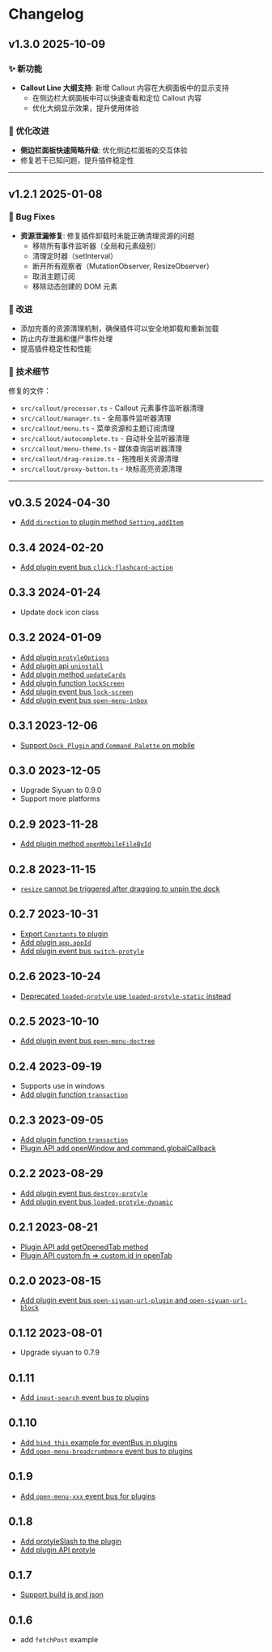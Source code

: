 # Changelog

## v1.3.0 2025-10-09

### ✨ 新功能

* **Callout Line 大纲支持**: 新增 Callout 内容在大纲面板中的显示支持
  - 在侧边栏大纲面板中可以快速查看和定位 Callout 内容
  - 优化大纲显示效果，提升使用体验

### 🎨 优化改进

* **侧边栏面板快速简略升级**: 优化侧边栏面板的交互体验
* 修复若干已知问题，提升插件稳定性

---

## v1.2.1 2025-01-08

### 🐛 Bug Fixes

* **资源泄漏修复**: 修复插件卸载时未能正确清理资源的问题
  - 移除所有事件监听器（全局和元素级别）
  - 清理定时器（setInterval）
  - 断开所有观察者（MutationObserver, ResizeObserver）
  - 取消主题订阅
  - 移除动态创建的 DOM 元素

### 🔧 改进

* 添加完善的资源清理机制，确保插件可以安全地卸载和重新加载
* 防止内存泄漏和僵尸事件处理
* 提高插件稳定性和性能

### 📝 技术细节

修复的文件：
- `src/callout/processor.ts` - Callout 元素事件监听器清理
- `src/callout/manager.ts` - 全局事件监听器清理
- `src/callout/menu.ts` - 菜单资源和主题订阅清理
- `src/callout/autocomplete.ts` - 自动补全监听器清理
- `src/callout/menu-theme.ts` - 媒体查询监听器清理
- `src/callout/drag-resize.ts` - 拖拽相关资源清理
- `src/callout/proxy-button.ts` - 块标高亮资源清理

---

## v0.3.5 2024-04-30

* [Add `direction` to plugin method `Setting.addItem`](https://github.com/siyuan-note/siyuan/issues/11183)


## 0.3.4 2024-02-20

* [Add plugin event bus `click-flashcard-action`](https://github.com/siyuan-note/siyuan/issues/10318)

## 0.3.3 2024-01-24

* Update dock icon class

## 0.3.2 2024-01-09

* [Add plugin `protyleOptions`](https://github.com/siyuan-note/siyuan/issues/10090)
* [Add plugin api `uninstall`](https://github.com/siyuan-note/siyuan/issues/10063)
* [Add plugin method `updateCards`](https://github.com/siyuan-note/siyuan/issues/10065)
* [Add plugin function `lockScreen`](https://github.com/siyuan-note/siyuan/issues/10063)
* [Add plugin event bus `lock-screen`](https://github.com/siyuan-note/siyuan/pull/9967)
* [Add plugin event bus `open-menu-inbox`](https://github.com/siyuan-note/siyuan/pull/9967)


## 0.3.1 2023-12-06

* [Support `Dock Plugin` and `Command Palette` on mobile](https://github.com/siyuan-note/siyuan/issues/9926)

## 0.3.0 2023-12-05

* Upgrade Siyuan to 0.9.0
* Support more platforms

## 0.2.9 2023-11-28

* [Add plugin method `openMobileFileById`](https://github.com/siyuan-note/siyuan/issues/9738)


## 0.2.8 2023-11-15

* [`resize` cannot be triggered after dragging to unpin the dock](https://github.com/siyuan-note/siyuan/issues/9640)

## 0.2.7 2023-10-31

* [Export `Constants` to plugin](https://github.com/siyuan-note/siyuan/issues/9555)
* [Add plugin `app.appId`](https://github.com/siyuan-note/siyuan/issues/9538)
* [Add plugin event bus `switch-protyle`](https://github.com/siyuan-note/siyuan/issues/9454)

## 0.2.6 2023-10-24

* [Deprecated `loaded-protyle` use `loaded-protyle-static` instead](https://github.com/siyuan-note/siyuan/issues/9468)

## 0.2.5 2023-10-10

* [Add plugin event bus `open-menu-doctree`](https://github.com/siyuan-note/siyuan/issues/9351)

## 0.2.4 2023-09-19

* Supports use in windows
* [Add plugin function `transaction`](https://github.com/siyuan-note/siyuan/issues/9172)

## 0.2.3 2023-09-05

* [Add plugin function `transaction`](https://github.com/siyuan-note/siyuan/issues/9172)
* [Plugin API add openWindow and command.globalCallback](https://github.com/siyuan-note/siyuan/issues/9032)

## 0.2.2 2023-08-29

* [Add plugin event bus `destroy-protyle`](https://github.com/siyuan-note/siyuan/issues/9033)
* [Add plugin event bus `loaded-protyle-dynamic`](https://github.com/siyuan-note/siyuan/issues/9021)

## 0.2.1 2023-08-21

* [Plugin API add getOpenedTab method](https://github.com/siyuan-note/siyuan/issues/9002)
* [Plugin API custom.fn => custom.id in openTab](https://github.com/siyuan-note/siyuan/issues/8944)

## 0.2.0 2023-08-15

* [Add plugin event bus `open-siyuan-url-plugin` and `open-siyuan-url-block`](https://github.com/siyuan-note/siyuan/pull/8927)


## 0.1.12 2023-08-01

* Upgrade siyuan to 0.7.9

## 0.1.11

* [Add `input-search` event bus to plugins](https://github.com/siyuan-note/siyuan/issues/8725)


## 0.1.10

* [Add `bind this` example for eventBus in plugins](https://github.com/siyuan-note/siyuan/issues/8668)
* [Add `open-menu-breadcrumbmore` event bus to plugins](https://github.com/siyuan-note/siyuan/issues/8666)

## 0.1.9

* [Add `open-menu-xxx` event bus for plugins ](https://github.com/siyuan-note/siyuan/issues/8617)

## 0.1.8

* [Add protyleSlash to the plugin](https://github.com/siyuan-note/siyuan/issues/8599)
* [Add plugin API protyle](https://github.com/siyuan-note/siyuan/issues/8445)

## 0.1.7

* [Support build js and json](https://github.com/siyuan-note/plugin-sample/pull/8)

## 0.1.6

* add `fetchPost` example
